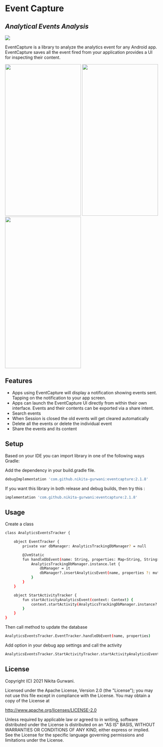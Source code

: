 
# Event Capture
## _Analytical Events Analysis_

[![](https://jitpack.io/v/nikita-gurwani/androidEventAnalyzer.svg)](https://jitpack.io/#nikita-gurwani/androidEventAnalyzer)

EventCapture is a library to analyze the analytics event for any Android app. EventCapture saves all the event fired from your application provides a UI for inspecting their content.

<p float="left">
<img src="https://user-images.githubusercontent.com/14894852/122685880-ddb53880-d22b-11eb-8598-91d6f4806c77.png" width="250" height = "500">
<img src="https://user-images.githubusercontent.com/14894852/122685889-e4dc4680-d22b-11eb-8711-d2bfffddf954.png" width="250" height = "500">
<img src="https://user-images.githubusercontent.com/14894852/122686200-9d56ba00-d22d-11eb-8345-3f0a41575191.png" width="250" height = "500">
</p>

## Features

- Apps using EventCapture will display a notification showing events sent. Tapping on the notification to your app screen. 
- Apps can launch the EventCapture UI directly from within their own interface. Events and their contents can be exported via a share intent.
- Search events
- When Session is closed the old events will get cleared automatically
- Delete all the events or delete the individual event
- Share the events and its content

## Setup

Based on your IDE you can import library in one of the following ways
Gradle:

Add the dependency in your build.gradle file.
```sh
debugImplementation 'com.github.nikita-gurwani:eventcapture:2.1.8'
```

If you want this library in both release and debug builds, then try this :
```sh
implementation 'com.github.nikita-gurwani:eventcapture:2.1.8'
```

## Usage

Create a class
```sh
class AnalyticsEventsTracker {

    object EventTracker {
        private var dbManager: AnalyticsTrackingDbManager? = null

        @JvmStatic
        fun handleDbEvent(name: String, properties: Map<String, String>?) {
            AnalyticsTrackingDbManager.instance.let {
                dbManager = it
                dbManager?.insertAnalyticsEvent(name, properties ?: mutableMapOf())
            }
        }
    }

    object StartActivityTracker {
        fun startActivityAnalyticsEvent(context: Context) {
            context.startActivity(AnalyticsTrackingDbManager.instance?.getLaunchIntent(context))
        }
    }
}
```

Then call method to update the database
```sh
AnalyticsEventsTracker.EventTracker.handleDbEvent(name, properties)
```

Add option in your debug app settings and call the activity

```sh
AnalyticsEventsTracker.StartActivityTracker.startActivityAnalyticsEvent(this)
```

## License

Copyright (C) 2021 Nikita Gurwani.

Licensed under the Apache License, Version 2.0 (the "License");
you may not use this file except in compliance with the License.
You may obtain a copy of the License at

   http://www.apache.org/licenses/LICENSE-2.0

Unless required by applicable law or agreed to in writing, software
distributed under the License is distributed on an "AS IS" BASIS,
WITHOUT WARRANTIES OR CONDITIONS OF ANY KIND, either express or implied.
See the License for the specific language governing permissions and
limitations under the License.


